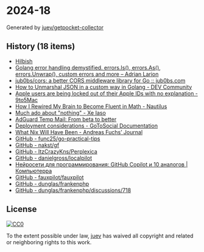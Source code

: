 # 2024-18

Generated by [juev/getpocket-collector](https://github.com/juev/getpocket-collector)

## History (18 items)

- [Hilbish](https://rosettea.github.io/Hilbish/)
- [Golang error handling demystified. errors.Is(), errors.As(), errors.Unwrap(), custom errors and more – Adrian Larion](https://adrianlarion.com/golang-error-handling-demystified-errors-is-errors-as-errors-unwrap-custom-errors-and-more/)
- [jub0bs/cors: a better CORS middleware library for Go :: jub0bs.com](https://jub0bs.com/posts/2024-04-27-jub0bs-cors-a-better-cors-middleware-library-for-go/)
- [How to Unmarshal JSON in a custom way in Golang - DEV Community](https://dev.to/arshamalh/how-to-unmarshal-json-in-a-custom-way-in-golang-42m5)
- [Apple users are being locked out of their Apple IDs with no explanation - 9to5Mac](https://9to5mac.com/2024/04/26/signed-out-of-apple-id-account-problem-password/)
- [How I Rewired My Brain to Become Fluent in Math - Nautilus](https://nautil.us/how-i-rewired-my-brain-to-become-fluent-in-math-235085/)
- [Much ado about "nothing" - Xe Iaso](https://xeiaso.net/blog/2024/much-ado-about-nothing/)
- [AdGuard Temp Mail: From beta to better](https://adguard.com/en/blog/adguard-temp-mail-release.html)
- [Deployment considerations - GoToSocial Documentation](https://docs.gotosocial.org/en/latest/getting_started/)
- [What Nix Will Have Been - Andreas Fuchs’ Journal](https://boinkor.net/2024/04/what-nix-will-have-been)
- [GitHub - func25/go-practical-tips](https://github.com/func25/go-practical-tips)
- [GitHub - nakst/gf](https://github.com/nakst/gf)
- [GitHub - ItzCrazyKns/Perplexica](https://github.com/ItzCrazyKns/Perplexica)
- [GitHub - danielgross/localpilot](https://github.com/danielgross/localpilot)
- [Нейросети для программирования: GitHub Copilot и 10 аналогов | Компьютерра](https://www.computerra.ru/294035/nejroseti-dlya-programmirovaniya-github-copilot-i-10-ego-analogov/)
- [GitHub - fauxpilot/fauxpilot](https://github.com/fauxpilot/fauxpilot)
- [GitHub - dunglas/frankenphp](https://github.com/dunglas/frankenphp)
- [GitHub - dunglas/frankenphp/discussions/718](https://github.com/dunglas/frankenphp/discussions/718)

## License

[![CC0](https://mirrors.creativecommons.org/presskit/buttons/88x31/svg/cc-zero.svg)](https://creativecommons.org/publicdomain/zero/1.0/)

To the extent possible under law, [juev](https://github.com/juev) has waived all copyright and related or neighboring rights to this work.
